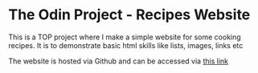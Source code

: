 # The Odin Project - Recipes Website

This is a TOP project where I make a simple website for some cooking recipes.
It is to demonstrate basic html skills like lists, images, links etc

The website is hosted via Github and can be accessed via [this link](https://Ansh2209.github.io/odin-recipes "Visit the website!")

